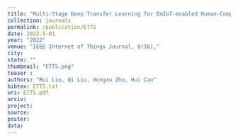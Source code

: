 ```yaml
---
title: "Multi-Stage Deep Transfer Learning for EmIoT-enabled Human-Computer Interaction"
collection: journals
permalink: /publication/ETTS
date: 2022-5-01
year: "2022"
venue: "IEEE Internet of Things Journal, 9(16),"
city: 
state: ""
thumbnail: "ETTS.png"
teaser : 
authors: "Rui Liu, Qi Liu, Hongxu Zhu, Hui Cao"
bibtex: ETTS.txt
uri: ETTS.pdf
arxiv: 
project: 
source: 
poster: 
data:
---
```

